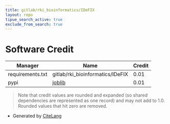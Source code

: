 ```yaml
---
title: gitlab/rki_bioinformatics/IDeFIX
layout: repo
tipue_search_active: true
exclude_from_search: true
---
```

# Software Credit

|Manager|Name|Credit|
|-------|----|------|
|requirements.txt|gitlab/rki_bioinformatics/IDeFIX|0.01|
|pypi|[joblib](https://joblib.readthedocs.io)|0.01|


> Note that credit values are rounded and expanded (so shared dependencies are represented as one record) and may not add to 1.0. Rounded values that hit zero are removed.


- Generated by [CiteLang](https://github.com/vsoch/citelang)
